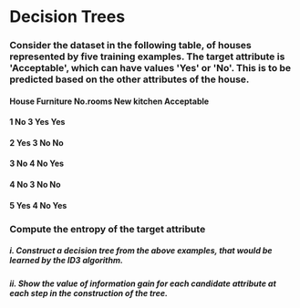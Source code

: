 # Decision Trees
### Consider the dataset in the following table, of houses represented by five training examples. The target attribute is 'Acceptable', which can have values 'Yes' or 'No'. This is to be predicted based on the other attributes of the house. 
#### House 	Furniture	No.rooms	New kitchen 	Acceptable
#### 1 		No 		      3 		Yes 		     Yes
#### 2 		Yes		      3 		No 		         No
#### 3 		No 		      4 		No 		         Yes
#### 4		No 		      3 		No 		         No
#### 5	    Yes 	      4 		No 		         Yes
### Compute the entropy of the target attribute
##### i.	Construct a decision tree from the above examples, that would be learned by the ID3 algorithm.
##### ii.	Show the value of information gain for each candidate attribute at each step in the construction of the tree.
